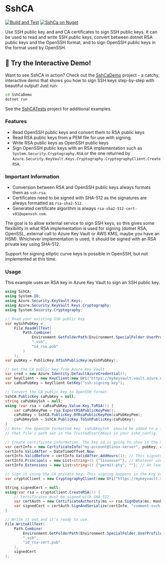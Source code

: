 SshCA
=====

[![Build and Test](https://github.com/ninjarobot/SshCa/actions/workflows/build-and-test.yml/badge.svg)](https://github.com/ninjarobot/SshCa/actions/workflows/build-and-test.yml)
[![SshCa on Nuget](https://img.shields.io/nuget/v/SshCA)](https://www.nuget.org/packages/SshCA/)

Use SSH public key and and CA certificates to sign SSH public keys. It can be used to read and write SSH public keys, convert between dotnet RSA public keys and the OpenSSH format, and to sign OpenSSH public keys in the format used by OpenSSH.

## 🚀 Try the Interactive Demo!

Want to see SshCA in action? Check out the [SshCaDemo](SshCaDemo) project - a catchy, interactive demo that shows you how to sign SSH keys step-by-step with beautiful output! Just run:

```bash
cd SshCaDemo
dotnet run
```

See the [SshCATests](SshCATests) project for additional examples.

### Features
* Read OpenSSH public keys and convert them to RSA public keys
* Read RSA public keys from a PEM file for use with signing.
* Write RSA public keys as OpenSSH public keys
* Sign OpenSSH public keys with an RSA implementation such as `System.Security.Cryptography.RSA` or the one returned by `Azure.Security.KeyVault.Keys.Cryptography.CryptographyClient.CreateRSA`.

### Important Information

* Conversion between RSA and OpenSSH public keys always formats them as `ssh-rsa`.
* Certificates need to be signed with SHA-512 as the signatures are always formatted as `rsa-sha2-512`.
* Generated certificate algorithm is always `rsa-sha2-512-cert-v01@openssh.com`.


The goal is to allow external service to sign SSH keys, so this gives some flexibility in what RSA implementation is
used for signing (dotnet RSA, OpenSSL, external call to Azure Key Vault or AWS KMS, maybe you have an HSM). Whichever
implementation is used, it should be signed with an RSA private key using SHA-512.

Support for signing elliptic curve keys is possible in OpenSSH, but not implemented at this time.

### Usage

This example uses an RSA key in Azure Key Vault to sign an SSH public key.
```csharp
using SshCA;
using System.IO;
using Azure.Security.KeyVault.Keys;
using Azure.Security.KeyVault.Keys.Cryptography;
using System.Security.Cryptography;

// Read your existing SSH public key
var mySshPubKey =
    File.ReadAllText(
        Path.Combine(
            Environment.GetFolderPath(Environment.SpecialFolder.UserProfile),
            ".ssh",
            "id_rsa.pub"
        )
    );
var pubKey = PublicKey.OfSshPublicKey(mySshPubKey);

// Get the CA public key from Azure Key Vault
var cred = new Azure.Identity.DefaultAzureCredential();
var keyClient = new KeyClient(new Uri("https://mykeyvault.vault.azure.net"), cred);
var caRsaPubKey = keyClient.GetKey("ssh-signing-key");

// Convert the CA public key to OpenSSH format.
SshCA.PublicKey caPubKey = null;
string caPubKeySsh = null;
using (var rsa = caRsaPubKey.Value.Key.ToRSA()) {
    var caPubKeyPem = rsa.ExportRSAPublicKeyPem();
    caPubKey = SshCA.PublicKey.OfRsaPublicKeyPem(caPubKeyPem);
    caPubKeySsh = SshCA.PublicKey.ToSshPublicKey(caPubKey);
}
// Note: the OpenSSH formatted key `caPubKeySsh` should be added to a file and
// that file's path set in the TrustedUserCAKeys in your sshd_config.

// Create certificate information. The key_id is going to show in the SSH logs when you use this certificate.
var certInfo = new CertificateInfo("my-account@linux-server", pubKey, caPubKey);
certInfo.ValidAfter = DateTimeOffset.Now;
certInfo.ValidBefore = certInfo.ValidAfter.AddHours(1); // This signature is only good for an hour.
certInfo.Principals = new List<string>() {"linuxuser"}; // Whatever user(s) you can login as.
certInfo.Extensions = new List<string>() {"permit-pty", ""}; // At least this so you can get a shell.

// Sign it using the CA private key. This signing happens in the Key Vault itself.
var cryptoClient = new CryptographyClient(new Uri("https://mykeyvault.vault.azure.net/keys/ssh-signing-key"), cred);

String signedCert = null;
using(var rsa = cryptoClient.CreateRSA()) {
    // Certificates must be signed with SHA-512.
    var certAuth = new CertificateAuthority(ms => rsa.SignData(ms, HashAlgorithmName.SHA512, RSASignaturePadding.Pkcs1));
    var signedCert = certAuth.SignAndSerialize(certInfo, "comment-such-as:my-account@linux-server");    
}

// Write it out and it's ready to use.
File.WriteAllText(
    Path.Combine(
        Environment.GetFolderPath(Environment.SpecialFolder.UserProfile),
        ".ssh",
        "id_rsa-cert.pub"
    ),
    signedCert
);
```